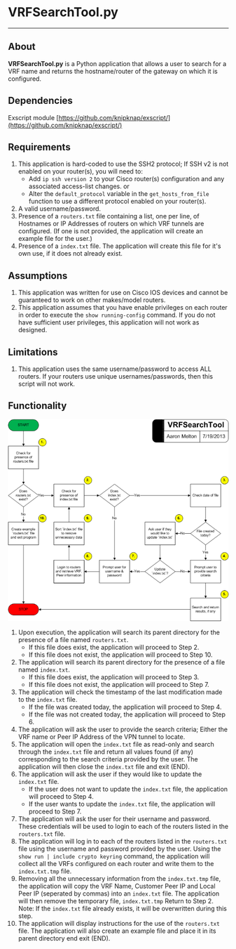 # VRFSearchTool.py #
----------

## About ##
**VRFSearchTool.py** is a Python application that allows a user to search for a VRF name and returns the hostname/router of the gateway on which it is configured.

## Dependencies ##
Exscript module [https://github.com/knipknap/exscript/](https://github.com/knipknap/exscript/)

## Requirements ##
1. This application is hard-coded to use the SSH2 protocol; If SSH v2 is not
   enabled on your router(s), you will need to:
   * Add `ip ssh version 2` to your Cisco router(s) configuration and any 
   associated access-list changes.
   or
   * Alter the `default_protocol` variable in the `get_hosts_from_file` function
   to use a different protocol enabled on your router(s).
2. A valid username/password.
3. Presence of a `routers.txt` file containing a list, one per line, of 
   Hostnames or IP Addresses of routers on which VRF tunnels are configured.
   (If one is not provided, the application will create an example file for
   the user.)
4. Presence of a `index.txt` file. The application will create this file for
   it's own use, if it does not already exist.

## Assumptions ##
1. This application was written for use on Cisco IOS devices and cannot be
   guaranteed to work on other makes/model routers.
2. This application assumes that you have enable privileges on each router
   in order to execute the `show running-config` command.  If you do not
   have sufficient user privileges, this application will not work as
   designed.

## Limitations ##
1. This application uses the same username/password to access ALL routers. If
   your routers use unique usernames/passwords, then this script will not work.

## Functionality ##
![](VRFSearchTool.png)

1. Upon execution, the application will search its parent directory for the
   presence of a file named `routers.txt`.
   * If this file does exist, the application will proceed to Step 2.
   * If this file does not exist, the application will proceed to Step 10.
2. The application will search its parent directory for the presence of a file
   named `index.txt`.
   * If this file does exist, the application will proceed to Step 3.
   * If this file does not exist, the application will proceed to Step 7.
3. The application will check the timestamp of the last modification made to
   the `index.txt` file.
   * If the file was created today, the application will proceed to Step 4.
   * If the file was not created today, the application will proceed to Step 6.
4. The application will ask the user to provide the search criteria; Either
   the VRF name or Peer IP Address of the VPN tunnel to locate.
5. The application will open the `index.txt` file as read-only and search 
   through the `index.txt` file and return all values found (if any)
   corresponding to the search criteria provided by the user. The application
   will then close the `index.txt` file and exit (END).
6. The application will ask the user if they would like to update the
   `index.txt` file.
   * If the user does not want to update the `index.txt` file, the application
   will proceed to Step 4.
   * If the user wants to update the `index.txt` file, the application will 
   proceed to Step 7.
7. The application will ask the user for their username and password.  These
   credentials will be used to login to each of the routers listed in the 
   `routers.txt` file.
8. The application will log in to each of the routers listed in the
   `routers.txt` file using the username and password provided by the user. 
   Using the `show run | include crypto keyring` command, the application 
   will collect all the VRFs configured on each router and write them to 
   the `index.txt.tmp` file.  
9. Removing all the unnecessary information from the `index.txt.tmp` file,
   the application will copy the VRF Name, Customer Peer IP and Local Peer IP
   (seperated by commas) into an `index.txt` file.  The application will then
   remove the temporary file, `index.txt.tmp`  Return to Step 2.
   Note: If the `index.txt` file already exists, it will be overwritten during 
   this step.
10. The application will display instructions for the use of the `routers.txt`
   file.  The application will also create an example file and place it in 
   its parent directory end exit (END).
